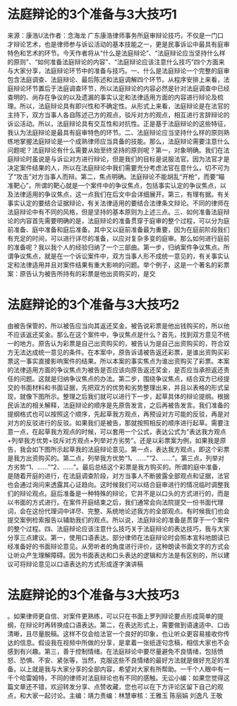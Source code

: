 # 法庭辩论的3个准备与3大技巧1

来源：康浩U法作者：念海龙 广东康浩律师事务所庭审辩论技巧，不仅是一门口才辩论艺术，也是律师参与诉讼活动的基本技能之一，更是民事诉讼中最具有庭审特色和艺术的环节。今天作者将从“什么是法庭辩论”、“法庭辩论应当坚持什么样的原则”、“如何准备法庭辩论的内容”、“法庭辩论应该注意什么技巧”四个方面来与大家分享，法庭辩论环节中的准备与技巧。一、什么是法庭辩论一个完整的庭审包含法庭调查、法庭辩论、最后陈述和法庭调解四个环节。从程序安排上来看，法庭辩论环节置后于法庭调查环节，所以法庭辩论的内容必然是针对法庭调查中已经查明的、尚存在争议的以及遗漏的事实认定和法律适用方面的内容进行辩论及梳理。所以，法庭辩论具有即兴性和不确定性。从形式上来看，法庭辩论是在法官的主持下，双方当事人各自陈述己方的观点，驳斥对方的观点，相互进行言辞辩论的诉讼活动。所以，法庭辩论具有交互性和对抗性。正是基于法庭辩论的这些特征，我认为法庭辩论是最具有庭审特色的环节。二、法庭辩论应当坚持什么样的原则熟练地掌握法庭辩论是一个成熟律师应当具备的技能。那么，法庭辩论需要注意什么问题呢？法庭辩论有什么需要从始至终坚持的原则呢？第一，对象明确。我们在法庭辩论时虽说是与诉讼对方进行辩论，但是我们的目标是说服法官。因为法官才是决定案件结果的人，所以在法庭辩论中我们需要充分考虑法官在意什么，切不可为了“攻击”对方当事人而辩。第二，焦点明确。法庭辩论不能胡乱“开枪”，而要“瞄准靶心”。所谓的靶心就是一个案件中的争议焦点，包括事实认定的争议焦点，以及法律适用的争议焦点，这一点我们在后文中会详细展开。第三，有理有据。有关事实认定的要结合证据辩论，有关法律适用的要结合法律条文辩论。不同的律师在法庭辩论中有不同的风格，但是坚持的基本原则为上述三点。三、如何准备法庭辩论的内容首先需要明确的是，法庭辩论的准备贯穿于庭审的整个过程，可以分为庭前准备、庭中准备和庭后准备。其中又以庭前准备最为重要，因为在庭前阶段我们有充足的时间，可以进行详尽的准备，以应对复杂多变的庭审。那么如何进行庭前的准备呢？我以我个人的经验归纳了一个三部曲。第一步，归纳案件争议焦点。所谓争议焦点，就是在一个诉讼案件中，双方当事人形不成统一意见的，有关事实认定和法律适用并且对案件结果有重大影响的问题。举个例子，这是一个著名的彩票案：原告认为被告所持有的彩票是他出资购买的，是交

# 法庭辩论的3个准备与3大技巧2

由被告保管的，所以被告应当向其返还奖金。被告说彩票是他出钱购买的，所以他不应该返还奖金。那么在这个案件中，争议焦点是什么？首先，找到双方意见不统一的地方。原告认为彩票是自己出资购买的，被告认为是自己出资购买的，符合双方无法达成统一意见的条件。在本案中，原告诉请被告返还彩票，是谁出资购买彩票这一事实直接影响案件的结果。所以本案的事实焦点为谁出资购买了彩票。本案的法律适用方面的争议焦点为被告是否应该向原告返还奖金，是否应当承担返还责任的问题。这就是归纳争议焦点的办法。第二步，围绕争议焦点，结合双方已经提交的书面材料和书面证据，先把双方的优势和劣势整理出来，并且以表格的形式呈现，就像下图所示。整理之后我们就可以进行下一步，起草具体的辩论提纲。根据民诉法的相关解释，法庭辩论的顺序是先原告发言，之后再被告发言。我们准备的提纲格式也可以按照这个顺序，先起草我方观点，再预设对方可能的反驳，再是对对方的反驳进行的反驳。如果我们是被告，那就按照相反的顺序进行起草。需要注意一点，在起草我方观点的时候，可以套用一个公式，表达公式为“表达我方观点+列举我方优势+驳斥对方观点+列举对方劣势”。还是以彩票案为例，如果我是原告，我会如下图所示起草我的法庭辩论意见。第一点，表达我方观点，即这个彩票是我方出资购买的。第二点，列举我方优势“1、……”“2、……”。第三点，列举对方劣势“1、……”“2、……”。最后总结这个彩票是我方购买的。所谓的庭中准备，是随着开庭的进行，在法庭调查阶段，对方当事人不断披露全部观点和证据，法官也会通过询问来透露其心证趋向。这时候我们可以结合庭审进行的情况临时调整我们的辩论观点。庭后准备是一种特殊的辩论，它并不是以口头的方式进行的，而是以书面的方式进行。在案件开庭结束之后，我们通常会向法院提交一份书面代理词，会在这份代理词中详尽、完整、系统地论述我方的全部观点。有时候我们也会提交案例检索报告以辅助我们的观点。所以说，法庭辩论的准备是贯穿于一个案件的整个过程。四、法庭辩论应该注意什么技巧关于法庭辩论的表达技巧，我与大家分享三点建议。第一，使用口语表达。部分律师在法庭辩论时会照本宣科地朗读已经准备好的书面辩论意见。从旁听者的角度进行评价，这种朗读书面文字的方式会让听众产生理解障碍。因为书面表达和口头表达的逻辑和方法是有区别的，所以建议可将辩论意见以口语表达的方式形成逐字演讲稿

# 法庭辩论的3个准备与3大技巧3

。如果律师更自信、对案件更熟练，可以只在书面上罗列辩论要点形成简单的提纲，在辩论时再转换成口语表达。第二，在表达形式上，需要做到语速适中、口齿清晰，且尽量脱稿。这样不仅会给法官一个良好的印象，也让听众更容易接收你传达的信息。假设我在视频中所做的分享，是拿着一张纸逐句念稿，相信大家也不会感到有兴趣。第三，善于控制情绪。在法庭辩论中要尽量避免不良情绪，包括愤怒、恐惧、不安、紧张等，当然，克服这些不良情绪的最好方法就是做好充足的准备。以上就是我与大家分享的全部内容，希望对大家有所帮助。一千个人眼中有一千个哈雷姆特，不同的律师对法庭辩论也有不同的感触。无讼小编：如果您觉得这篇文章还不错，欢迎转发分享、点赞收藏，您也可以在下方评论区留下自己的观点，和大家一起讨论。主编：靖力责编：林慧审核：王雅玉 陈丽娟 刘逸凡 王敬


